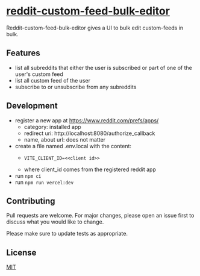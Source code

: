 # [reddit-custom-feed-bulk-editor](https://multireddit-editor.vercel.app)

Reddit-custom-feed-bulk-editor gives a UI to bulk edit custom-feeds in bulk.

## Features

- list all subreddits that either the user is subscribed or part of one of the user's custom feed
- list all custom feed of the user
- subscribe to or unsubscribe from any subreddits

## Development

- register a new app at https://www.reddit.com/prefs/apps/
  - category: installed app
  - redirect uri: http://localhost:8080/authorize_callback
  - name, about url: does not matter
- create a file named .env.local with the content:
  - ```
    VITE_CLIENT_ID=<<client id>>
    ```
  - where client_id comes from the registered reddit app
- run `npm ci`
- run `npm run vercel:dev`

## Contributing

Pull requests are welcome. For major changes, please open an issue first to discuss what you would like to change.

Please make sure to update tests as appropriate.

## License

[MIT](https://choosealicense.com/licenses/mit/)
